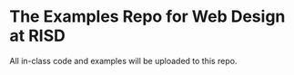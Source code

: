 # The Examples Repo for Web Design at RISD
All in-class code and examples will be uploaded to this repo.
